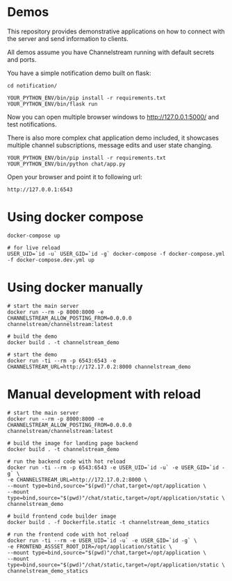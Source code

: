 # Demos

This repository provides demonstrative applications on how to connect with the server
and send information to clients.

All demos assume you have Channelstream running with default secrets and ports.

You have a simple notification demo built on flask:

    cd notification/
    
    YOUR_PYTHON_ENV/bin/pip install -r requirements.txt
    YOUR_PYTHON_ENV/bin/flask run

Now you can open multiple browser windows to http://127.0.0.1:5000/ and test notifications.

There is also more complex chat application demo included, it showcases
multiple channel subscriptions, message edits and user state changing.

    YOUR_PYTHON_ENV/bin/pip install -r requirements.txt
    YOUR_PYTHON_ENV/bin/python chat/app.py

Open your browser and point it to following url:

    http://127.0.0.1:6543

# Using docker compose

    docker-compose up

    # for live reload
    USER_UID=`id -u` USER_GID=`id -g` docker-compose -f docker-compose.yml -f docker-compose.dev.yml up


# Using docker manually

    # start the main server
    docker run --rm -p 8000:8000 -e CHANNELSTREAM_ALLOW_POSTING_FROM=0.0.0.0 channelstream/channelstream:latest
    
    # build the demo
    docker build . -t channelstream_demo
    
    # start the demo
    docker run -ti --rm -p 6543:6543 -e CHANNELSTREAM_URL=http://172.17.0.2:8000 channelstream_demo

# Manual development with reload

    # start the main server
    docker run --rm -p 8000:8000 -e CHANNELSTREAM_ALLOW_POSTING_FROM=0.0.0.0 channelstream/channelstream:latest
    
    # build the image for landing page backend
    docker build . -t channelstream_demo
    
    # run the backend code with hot reload
    docker run -ti --rm -p 6543:6543 -e USER_UID=`id -u` -e USER_GID=`id -g` \
    -e CHANNELSTREAM_URL=http://172.17.0.2:8000 \
    --mount type=bind,source="$(pwd)"/chat,target=/opt/application \
    --mount type=bind,source="$(pwd)"/chat/static,target=/opt/application/static \
    channelstream_demo
    
    # build frontend code builder image
    docker build . -f Dockerfile.static -t channelstream_demo_statics
    
    # run the frontend code with hot reload
    docker run -ti --rm -e USER_UID=`id -u` -e USER_GID=`id -g` \
    -e FRONTEND_ASSSET_ROOT_DIR=/opt/application/static \
    --mount type=bind,source="$(pwd)"/chat,target=/opt/application \
    --mount type=bind,source="$(pwd)"/chat/static,target=/opt/application/static \
    channelstream_demo_statics
